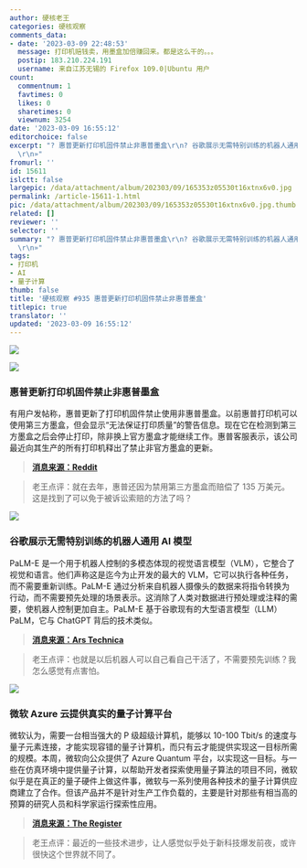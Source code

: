 ```yaml
---
author: 硬核老王
categories: 硬核观察
comments_data:
- date: '2023-03-09 22:48:53'
  message: 打印机赔钱卖，用墨盒加倍赚回来。都是这么干的。。。
  postip: 183.210.224.191
  username: 来自江苏无锡的 Firefox 109.0|Ubuntu 用户
count:
  commentnum: 1
  favtimes: 0
  likes: 0
  sharetimes: 0
  viewnum: 3254
date: '2023-03-09 16:55:12'
editorchoice: false
excerpt: "? 惠普更新打印机固件禁止非惠普墨盒\r\n? 谷歌展示无需特别训练的机器人通用 AI 模型\r\n? 微软 Azure 云提供真实的量子计算平台\r\n»
  \r\n»"
fromurl: ''
id: 15611
islctt: false
largepic: /data/attachment/album/202303/09/165353z05530t16xtnx6v0.jpg
permalink: /article-15611-1.html
pic: /data/attachment/album/202303/09/165353z05530t16xtnx6v0.jpg.thumb.jpg
related: []
reviewer: ''
selector: ''
summary: "? 惠普更新打印机固件禁止非惠普墨盒\r\n? 谷歌展示无需特别训练的机器人通用 AI 模型\r\n? 微软 Azure 云提供真实的量子计算平台\r\n»
  \r\n»"
tags:
- 打印机
- AI
- 量子计算
thumb: false
title: '硬核观察 #935 惠普更新打印机固件禁止非惠普墨盒'
titlepic: true
translator: ''
updated: '2023-03-09 16:55:12'
---
```


![](/data/attachment/album/202303/09/165353z05530t16xtnx6v0.jpg)


![](/data/attachment/album/202303/09/165402i9iqog45j9oqf4h9.jpg)


### 惠普更新打印机固件禁止非惠普墨盒


有用户发帖称，惠普更新了打印机固件禁止使用非惠普墨盒。以前惠普打印机可以使用第三方墨盒，但会显示“无法保证打印质量”的警告信息。现在它在检测到第三方墨盒之后会停止打印，除非换上官方墨盒才能继续工作。惠普客服表示，该公司最近向其生产的所有打印机释出了禁止非官方墨盒的更新。



> 
> **[消息来源：Reddit](https://www.reddit.com/r/assholedesign/comments/11l4kne/hp_have_updated_their_printers_to_outright_ban/)**
> 
> 
> 



> 
> 老王点评：就在去年，惠普还因为禁用第三方墨盒而赔偿了 135 万美元。这是找到了可以免于被诉讼索赔的方法了吗？
> 
> 
> 


![](/data/attachment/album/202303/09/165414vzdm2444zm9m74wg.jpg)


### 谷歌展示无需特别训练的机器人通用 AI 模型


PaLM-E 是一个用于机器人控制的多模态体现的视觉语言模型（VLM），它整合了视觉和语言。他们声称这是迄今为止开发的最大的 VLM，它可以执行各种任务，而不需要重新训练。PaLM-E 通过分析来自机器人摄像头的数据来将指令转换为行动，而不需要预先处理的场景表示。这消除了人类对数据进行预处理或注释的需要，使机器人控制更加自主。PaLM-E 基于谷歌现有的大型语言模型（LLM）PaLM，它与 ChatGPT 背后的技术类似。



> 
> **[消息来源：Ars Technica](https://arstechnica.com/?p=1922315)**
> 
> 
> 



> 
> 老王点评：也就是以后机器人可以自己看自己干活了，不需要预先训练？我怎么感觉有点害怕。
> 
> 
> 


![](/data/attachment/album/202303/09/165453xj7v8jsrjjrzmjlj.jpg)


### 微软 Azure 云提供真实的量子计算平台


微软认为，需要一台相当强大的 P 级超级计算机，能够以 10-100 Tbit/s 的速度与量子元素连接，才能实现容错的量子计算机，而只有云才能提供实现这一目标所需的规模。本周，微软向公众提供了 Azure Quantum 平台，以实现这一目标。与一些在仿真环境中提供量子计算，以帮助开发者探索使用量子算法的项目不同，微软似乎是在真正的量子硬件上做这件事，微软与一系列使用各种技术的量子计算供应商建立了合作。但该产品并不是针对生产工作负载的，主要是针对那些有相当高的预算的研究人员和科学家运行探索性应用。



> 
> **[消息来源：The Register](https://www.theregister.com/2023/03/09/microsoft_azure_quantum_apps/)**
> 
> 
> 



> 
> 老王点评：最近的一些技术进步，让人感觉似乎处于新科技爆发前夜，或许很快这个世界就不同了。
> 
> 
>